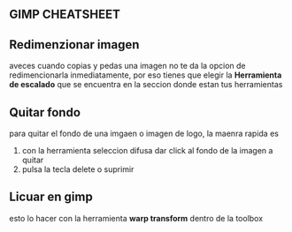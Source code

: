 ## GIMP CHEATSHEET


## Redimenzionar imagen
aveces cuando copias y pedas una imagen no te da la opcion de redimencionarla inmediatamente, por eso tienes
que elegir la **Herramienta de escalado** que se encuentra en la seccion donde estan tus herramientas

## Quitar fondo
para quitar el fondo de una imgaen o imagen de logo, la maenra rapida es 

1. con la herramienta seleccion difusa dar click al fondo de la imagen a quitar
2. pulsa la tecla delete o suprimir

## Licuar en gimp
esto lo hacer con la herramienta **warp transform** dentro de la toolbox
